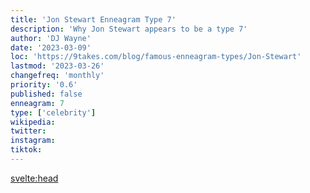 ```yaml
---
title: 'Jon Stewart Enneagram Type 7'
description: 'Why Jon Stewart appears to be a type 7'
author: 'DJ Wayne'
date: '2023-03-09'
loc: 'https://9takes.com/blog/famous-enneagram-types/Jon-Stewart'
lastmod: '2023-03-26'
changefreq: 'monthly'
priority: '0.6'
published: false
enneagram: 7
type: ['celebrity']
wikipedia:
twitter:
instagram:
tiktok:
---
```


<svelte:head>

<!-- <meta property="og:image" content="https://9takes.com/types/6s/Jon-Stewart.webp" /> -->
  <link rel="canonical" href="https://9takes.com/blog/famous-enneagram-types/Jon-Stewart">
</svelte:head>
<!-- <script>
	import  PopCard  from "../../../lib/components/atoms/PopCard.svelte";
</script>
<div
	style="display: flex;
    justify-content: center;
    margin: 1rem 0;
	"
>
	<PopCard
		image={`/types/6s/${'Jon-Stewart'}.webp`}
		showIcon={false}
		displayText="Jon Stewart"
		subtext=""
	/>
</div> -->
